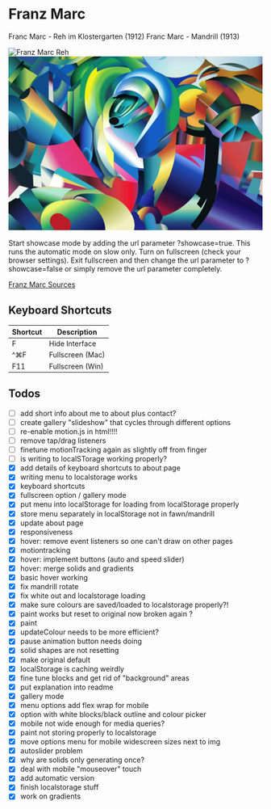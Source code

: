 # Franz Marc

Franc Marc - Reh im Klostergarten (1912)
Franc Marc - Mandrill (1913)

![Franz Marc Reh](franz-marc.jpeg)
![Franz Marc Mandrill](mandrill.jpeg)

Start showcase mode by adding the url parameter ?showcase=true.
This runs the automatic mode on slow only. Turn on fullscreen (check your browser settings). Exit fullscreen and then change the url parameter to ?showcase=false or simply remove the url parameter completely. 


[Franz Marc Sources](https://www.wikidata.org/wiki/Wikidata:WikiProject_sum_of_all_paintings/Creator/Franz_Marc)



## Keyboard Shortcuts

| Shortcut  | Description          |
|-----------|----------------------|
| F         | Hide Interface       |
| ^⌘F       | Fullscreen (Mac)     |
| F11       | Fullscreen (Win)     |





## Todos

- [ ] add short info about me to about plus contact?
- [ ] create gallery "slideshow" that cycles through different options
- [ ] re-enable motion.js in html!!!!
- [ ] remove tap/drag listeners
- [ ] finetune motionTracking again as slightly off from finger
- [ ] is writing to localSTorage working properly?
- [x] add details of keyboard shortcuts to about page
- [x] writing menu to localstorage works
- [x] keyboard shortcuts
- [x] fullscreen option / gallery mode
- [x] put menu into localStorage for loading from localStorage properly
- [x] store menu separately in localStorage not in fawn/mandrill
- [x] update about page
- [x] responsiveness
- [x] hover: remove event listeners so one can't draw on other pages
- [x] motiontracking
- [x] hover: implement buttons (auto and speed slider)
- [x] hover: merge solids and gradients
- [x] basic hover working
- [x] fix mandrill rotate
- [x] fix white out and localstorage loading
- [x] make sure colours are saved/loaded to localstorage properly?!
- [x] paint works but reset to original now broken again ?
- [x] paint
- [x] updateColour needs to be more efficient?
- [x] pause animation button needs doing
- [x] solid shapes are not resetting
- [x] make original default
- [x] localStorage is caching weirdly
- [x] fine tune blocks and get rid of "background" areas
- [x] put explanation into readme
- [x] gallery mode
- [x] menu options add flex wrap for mobile
- [x] option with white blocks/black outline and colour picker
- [x] mobile not wide enough for media queries?
- [x] paint not storing properly to localstorage
- [x] move options menu for mobile widescreen sizes next to img
- [x] autoslider problem
- [x] why are solids only generating once?
- [x] deal with mobile "mouseover" touch
- [x] add automatic version
- [x] finish localstorage stuff
- [x] work on gradients
